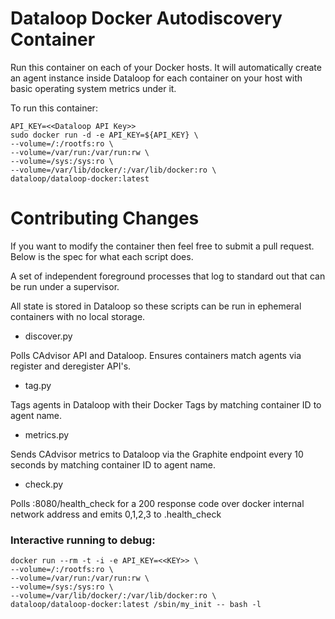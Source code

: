 Dataloop Docker Autodiscovery Container
=======================================

Run this container on each of your Docker hosts. It will automatically create an agent instance inside Dataloop for each container on your host with basic operating system metrics under it.

To run this container:
```
API_KEY=<<Dataloop API Key>>
sudo docker run -d -e API_KEY=${API_KEY} \
--volume=/:/rootfs:ro \
--volume=/var/run:/var/run:rw \
--volume=/sys:/sys:ro \
--volume=/var/lib/docker/:/var/lib/docker:ro \
dataloop/dataloop-docker:latest
```


Contributing Changes
====================

If you want to modify the container then feel free to submit a pull request. Below is the spec for what each script does.

A set of independent foreground processes that log to standard out that can be run under a supervisor.

All state is stored in Dataloop so these scripts can be run in ephemeral containers with no local storage.

- discover.py

Polls CAdvisor API and Dataloop. Ensures containers match agents via register and deregister API's.

- tag.py

Tags agents in Dataloop with their Docker Tags by matching container ID to agent name.

- metrics.py

Sends CAdvisor metrics to Dataloop via the Graphite endpoint every 10 seconds by matching container ID to agent name.

- check.py

Polls :8080/health_check for a 200 response code over docker internal network address and emits 0,1,2,3 to <fingerprint>.health_check 

### Interactive running to debug:
```
docker run --rm -t -i -e API_KEY=<<KEY>> \
--volume=/:/rootfs:ro \
--volume=/var/run:/var/run:rw \
--volume=/sys:/sys:ro \
--volume=/var/lib/docker/:/var/lib/docker:ro \
dataloop/dataloop-docker:latest /sbin/my_init -- bash -l
```
